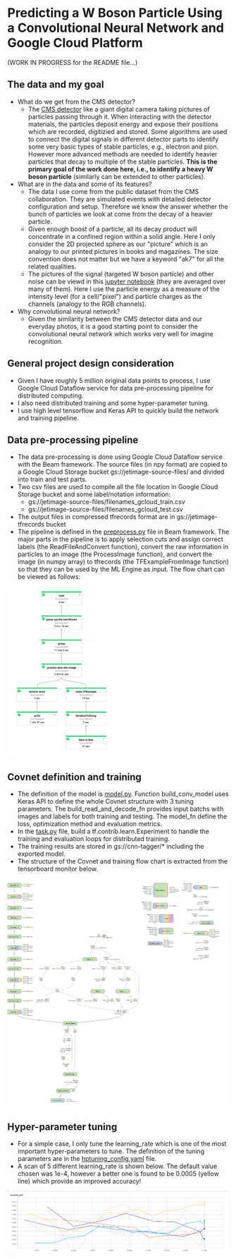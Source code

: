 # Predicting a W Boson Particle Using a Convolutional Neural Network and Google Cloud Platform

(WORK IN PROGRESS for the README file...)

## The data and my goal
 * What do we get from the CMS detector?
	 * The [CMS detector](https://cms.cern/detector) like a giant digital camera taking pictures of particles passing through it. When interacting with the detector materials, the particles deposit energy and expose their positions which are recorded, digitizied and stored. Some algorithms are used to connect the digital signals in different detector parts to identify some very basic types of stable particles, e.g., electron and pion. However more advanced methods are needed to identify heavier particles that decay to multiple of the stable particles. **This is the primary goal of the work done here, i.e., to identify a heavy W boson particle** (similarly can be extended to other particles).
 * What are in the data and some of its features?
 	* The data I use come from the public dataset from the CMS collaboration. They are simulated events with detailed detector configuration and setup. Therefore we know the answer whether the bunch of particles we look at come from the decay of a heavier particle.
 	* Given enough boost of a particle, all its decay product will concentrate in a confined region within a solid angle. Here I only consider the 2D projected sphere as our "picture" which is an analogy to our printed pictures in books and magazines. The size convention does not matter but we have a keyword "ak7" for all the related qualities.
 	* The pictures of the signal (targeted W boson particle) and other noise can be viewd in this [jupyter notebook](cnn_tagger.ipynb) (they are averaged over many of them). Here I use the particle energy as a measure of the intensity level (for a cell/"pixel") and particle charges as the channels (analogy to the RGB channels).
 * Why convolutional neural network?
 	* Given the similarity between the CMS detector data and our everyday photos, it is a good starting point to consider the convolutional neural network which works very well for imagine recognition.
 
## General project design consideration
 * Given I have roughly 5 million original data points to process, I use Google Cloud Dataflow service for data pre-processing pipeline for distributed computing.
 * I also need distributed training and some hyper-parameter tuning.
 * I use high level tensorflow and Keras API to quickly build the network and training pipeline.
 
## Data pre-processing pipeline
 * The data pre-processing is done using Google Cloud Dataflow service with the Beam framework. The source files (in npy format) are copied to a Google Cloud Storage bucket gs://jetimage-source-files/ and divided into train and test parts.
 * Two csv files are used to compile all the file location in Google Cloud Storage bucket and some label/notation information:
	* gs://jetimage-source-files/filenames\_gcloud\_train.csv
	* gs://jetimage-source-files/filenames\_gcloud\_test.csv
 * The output files in compressed tfrecords format are in gs://jetimage-tfrecords bucket
 * The pipeline is defined in the [preprocess.py](trainer/preprocess.py) file in Beam framework. The major parts in the pipeline is to apply selection cuts and assign correct labels (the ReadFileAndConvert function), convert the raw information in particles to an image (the ProcessImage function), and convert the image (in numpy array) to tfrecords (the TFExampleFromImage function) so that they can be used by the ML Engine as input. The flow chart can be viewed as follows:
 
<img src="images/preprocess_pipeline.png" width="250">

## Covnet definition and training
 * The definition of the model is [model.py](trainer/model.py). Function build_conv_model uses Keras API to define the whole Covnet structure with 3 tuning parameters. The build_read_and_decode_fn provides input batchs with images and labels for both training and testing. The model_fn define the loss, optimization method and evaluation metrics. 
 * In the [task.py](trainer/task.py) file, build a tf.contrib.learn.Experiment to handle the training and evaluation loops for distributed training.
 * The training results are stored in gs://cnn-tagger/* including the exported model.
 * The structure of the Covnet and training flow chart is extracted from the tensorboard monitor below.
 
<img src="images/cnn_training.png" width="600">

## Hyper-parameter tuning
 * For a simple case, I only tune the learning_rate which is one of the most important hyper-parameters to tune. The definition of the tuning parameters are in the [hptuning_config.yaml](hptuning_config.yaml) file. 
 * A scan of 5 different learning_rate is shown below. The default value chosen was 1e-4, however a better one is found to be 0.0005 (yellow line) which provide an improved accuracy!
<img src="images/hptuning.png" width="600">
